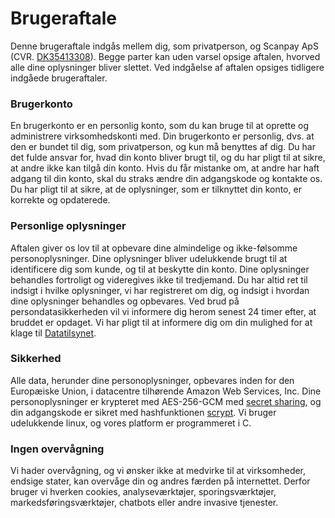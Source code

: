 # Brugeraftale
Denne brugeraftale indgås mellem dig, som privatperson, og Scanpay ApS (CVR. [DK35413308](https://datacvr.virk.dk/data/visenhed?enhedstype=virksomhed&id=35413308&soeg=35413308)). Begge parter kan uden varsel opsige aftalen, hvorved alle dine oplysninger bliver slettet. Ved indgåelse af aftalen opsiges tidligere indgåede brugeraftaler.

### Brugerkonto
En brugerkonto er en personlig konto, som du kan bruge til at oprette og administrere virksomhedskonti med. Din brugerkonto er personlig, dvs. at den er bundet til dig, som privatperson, og kun må benyttes af dig. Du har det fulde ansvar for, hvad din konto bliver brugt til, og du har pligt til at sikre, at andre ikke kan tilgå din konto. Hvis du får mistanke om, at andre har haft adgang til din konto, skal du straks ændre din adgangskode og kontakte os. Du har pligt til at sikre, at de oplysninger, som er tilknyttet din konto, er korrekte og opdaterede.

### Personlige oplysninger
Aftalen giver os lov til at opbevare dine almindelige og ikke-følsomme personoplysninger. Dine oplysninger bliver udelukkende brugt til at identificere dig som kunde, og til at beskytte din konto. Dine oplysninger behandles fortroligt og videregives ikke til tredjemand. Du har altid ret til indsigt i hvilke oplysninger, vi har registreret om dig, og indsigt i hvordan dine oplysninger behandles og opbevares. Ved brud på persondatasikkerheden vil vi informere dig herom senest 24 timer efter, at bruddet er opdaget. Vi har pligt til at informere dig om din mulighed for at klage til [Datatilsynet](https://www.datatilsynet.dk/databeskyttelse/klage-til-datatilsynet).

### Sikkerhed
Alle data, herunder dine personoplysninger, opbevares inden for den Europæiske Union, i datacentre tilhørende Amazon Web Services, Inc. Dine personoplysninger er krypteret med AES-256-GCM med [secret sharing](https://da.wikipedia.org/wiki/Secret_Sharing), og din adgangskode er sikret med hashfunktionen [scrypt](https://github.com/Tarsnap/scrypt). Vi bruger udelukkende linux, og vores platform er programmeret i C.

### Ingen overvågning
Vi hader overvågning, og vi ønsker ikke at medvirke til at virksomheder, endsige stater, kan overvåge din og andres færden på internettet. Derfor bruger vi hverken cookies, analyseværktøjer, sporingsværktøjer, markedsføringsværktøjer, chatbots eller andre invasive tjenester.
